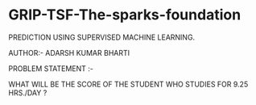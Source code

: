 # GRIP-TSF-The-sparks-foundation
PREDICTION USING SUPERVISED MACHINE LEARNING.

AUTHOR:- ADARSH KUMAR BHARTI

PROBLEM STATEMENT :-

WHAT WILL BE THE SCORE OF THE STUDENT WHO STUDIES FOR 9.25 HRS./DAY ?
